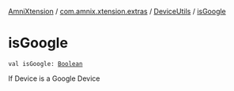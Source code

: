 [AmniXtension](../../index.md) / [com.amnix.xtension.extras](../index.md) / [DeviceUtils](index.md) / [isGoogle](./is-google.md)

# isGoogle

`val isGoogle: `[`Boolean`](https://kotlinlang.org/api/latest/jvm/stdlib/kotlin/-boolean/index.html)

If Device is a Google Device

